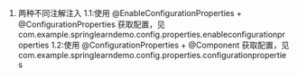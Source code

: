 1. 两种不同注解注入
  1.1:使用 @EnableConfigurationProperties + @ConfigurationProperties 获取配置，见 com.example.springlearndemo.config.properties.enableconfigurationproperties
  1.2:使用 @ConfigurationProperties + @Component 获取配置，见com.example.springlearndemo.config.properties.configurationproperties
